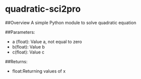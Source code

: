 # quadratic-sci2pro
##Overview
A simple Python module to solve quadratic equation

##Parameters:
- a (float): Value a, not equal to zero
- b(float): Value b
- c(float): Value c 
  
##Returns:
- float:Returning values of x
